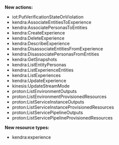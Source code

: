 **New actions:**

- iot:PutVerificationStateOnViolation
- kendra:AssociateEntitiesToExperience
- kendra:AssociatePersonasToEntities
- kendra:CreateExperience
- kendra:DeleteExperience
- kendra:DescribeExperience
- kendra:DisassociateEntitiesFromExperience
- kendra:DisassociatePersonasFromEntities
- kendra:GetSnapshots
- kendra:ListEntityPersonas
- kendra:ListExperienceEntities
- kendra:ListExperiences
- kendra:UpdateExperience
- kinesis:UpdateStreamMode
- proton:ListEnvironmentOutputs
- proton:ListEnvironmentProvisionedResources
- proton:ListServiceInstanceOutputs
- proton:ListServiceInstanceProvisionedResources
- proton:ListServicePipelineOutputs
- proton:ListServicePipelineProvisionedResources

**New resource types:**

- kendra:experience
